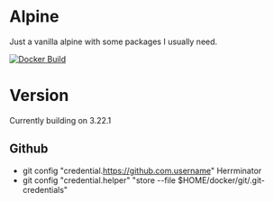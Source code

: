 # Alpine #
Just a vanilla alpine with some packages I usually need.

[![Docker Build](https://github.com/Herrminator/alpine-jolly/actions/workflows/alpine.yml/badge.svg)](https://github.com/Herrminator/alpine-jolly/actions/workflows/alpine.yml)

# Version #
Currently building on 3.22.1

## Github ##
  - git config "credential.https://github.com.username" Herrminator
  - git config "credential.helper" "store --file $HOME/docker/git/.git-credentials"
